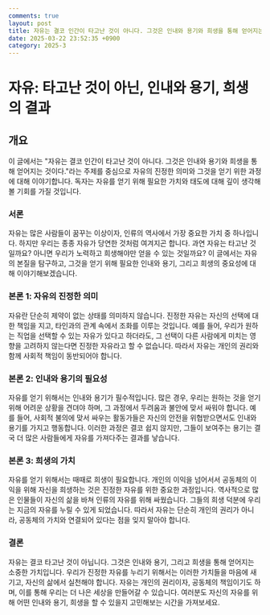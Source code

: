 ```yaml
---
comments: true
layout: post
title: 자유는 결코 인간이 타고난 것이 아니다. 그것은 인내와 용기와 희생을 통해 얻어지는 것이다. 에 대해서
date: 2025-03-22 23:52:35 +0900
category: 2025-3
---
```


# 자유: 타고난 것이 아닌, 인내와 용기, 희생의 결과

## 개요
이 글에서는 "자유는 결코 인간이 타고난 것이 아니다. 그것은 인내와 용기와 희생을 통해 얻어지는 것이다."라는 주제를 중심으로 자유의 진정한 의미와 그것을 얻기 위한 과정에 대해 이야기합니다. 독자는 자유를 얻기 위해 필요한 가치와 태도에 대해 깊이 생각해볼 기회를 가질 것입니다.

### 서론
자유는 많은 사람들이 꿈꾸는 이상이자, 인류의 역사에서 가장 중요한 가치 중 하나입니다. 하지만 우리는 종종 자유가 당연한 것처럼 여겨지곤 합니다. 과연 자유는 타고난 것일까요? 아니면 우리가 노력하고 희생해야만 얻을 수 있는 것일까요? 이 글에서는 자유의 본질을 탐구하고, 그것을 얻기 위해 필요한 인내와 용기, 그리고 희생의 중요성에 대해 이야기해보겠습니다.

### 본론 1: 자유의 진정한 의미
자유란 단순히 제약이 없는 상태를 의미하지 않습니다. 진정한 자유는 자신의 선택에 대한 책임을 지고, 타인과의 관계 속에서 조화를 이루는 것입니다. 예를 들어, 우리가 원하는 직업을 선택할 수 있는 자유가 있다고 하더라도, 그 선택이 다른 사람에게 미치는 영향을 고려하지 않는다면 진정한 자유라고 할 수 없습니다. 따라서 자유는 개인의 권리와 함께 사회적 책임이 동반되어야 합니다.

### 본론 2: 인내와 용기의 필요성
자유를 얻기 위해서는 인내와 용기가 필수적입니다. 많은 경우, 우리는 원하는 것을 얻기 위해 어려운 상황을 견뎌야 하며, 그 과정에서 두려움과 불안에 맞서 싸워야 합니다. 예를 들어, 사회적 불의에 맞서 싸우는 활동가들은 자신의 안전을 위협받으면서도 인내와 용기를 가지고 행동합니다. 이러한 과정은 결코 쉽지 않지만, 그들이 보여주는 용기는 결국 더 많은 사람들에게 자유를 가져다주는 결과를 낳습니다.

### 본론 3: 희생의 가치
자유를 얻기 위해서는 때때로 희생이 필요합니다. 개인의 이익을 넘어서서 공동체의 이익을 위해 자신을 희생하는 것은 진정한 자유를 위한 중요한 과정입니다. 역사적으로 많은 인물들이 자신의 삶을 바쳐 인류의 자유를 위해 싸웠습니다. 그들의 희생 덕분에 우리는 지금의 자유를 누릴 수 있게 되었습니다. 따라서 자유는 단순히 개인의 권리가 아니라, 공동체의 가치와 연결되어 있다는 점을 잊지 말아야 합니다.

### 결론
자유는 결코 타고난 것이 아닙니다. 그것은 인내와 용기, 그리고 희생을 통해 얻어지는 소중한 가치입니다. 우리가 진정한 자유를 누리기 위해서는 이러한 가치들을 마음에 새기고, 자신의 삶에서 실천해야 합니다. 자유는 개인의 권리이자, 공동체의 책임이기도 하며, 이를 통해 우리는 더 나은 세상을 만들어갈 수 있습니다. 여러분도 자신의 자유를 위해 어떤 인내와 용기, 희생을 할 수 있을지 고민해보는 시간을 가져보세요.